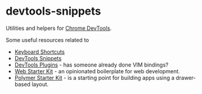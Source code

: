 # devtools-snippets

Utilities and helpers for [Chrome DevTools][devtools-snippets].

Some useful resources related to 

 * [Keyboard Shortcuts][devtools-shortcuts]
 * [DevTools Snippets][devtools-snippets]
 * [DevTools Plugins][devtools-plugins] - has someone already done VIM bindings?
 * [Web Starter Kit][devtools-web-starter-kit] - an opinionated boilerplate for web development.
 * [Polymer Starter Kit][devtools-polymer-starter-kit] - is a starting point for building apps using a drawer-based layout.



[devtools-snippets]: https://developers.google.com/web/tools/chrome-devtools/snippets
[devtools-shortcuts]: https://developers.google.com/web/tools/chrome-devtools/shortcuts
[devtools-plugins]: https://developer.chrome.com/extensions/devtools
[devtools-web-starter-kit]: https://developers.google.com/web/tools/starter-kit/
[devtools-polymer-starter-kit]: https://developers.google.com/web/tools/polymer-starter-kit/
